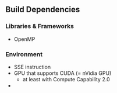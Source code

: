## Build Dependencies

### Libraries & Frameworks
* OpenMP


### Environment
* SSE instruction
* GPU that supports CUDA (= nVidia GPU)
    * at least with Compute Capability 2.0
* 
